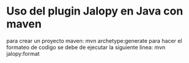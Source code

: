 # Uso del plugin Jalopy en Java con maven

para crear un proyecto maven: mvn archetype:generate
para hacer el formateo de codigo se debe de ejecutar la siguiente linea: mvn jalopy:format
